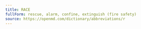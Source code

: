 ```yaml
---
title: RACE
fullForm: rescue, alarm, confine, extinguish (fire safety)
source: https://openmd.com/dictionary/abbreviations/r
---
```

